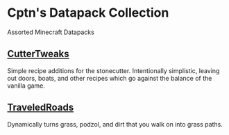 # Cptn's Datapack Collection
Assorted Minecraft Datapacks

## [CutterTweaks](https://www.planetminecraft.com/data-pack/cuttertweaks-extra-stonecutter-recipes/)
Simple recipe additions for the stonecutter. Intentionally simplistic, leaving out doors, boats, and other recipes which go against the balance of the vanilla game.

## [TraveledRoads](https://www.planetminecraft.com/data-pack/traveled-roads-dynamic-dirt-paths-v1-0/)
Dynamically turns grass, podzol, and dirt that you walk on into grass paths.
